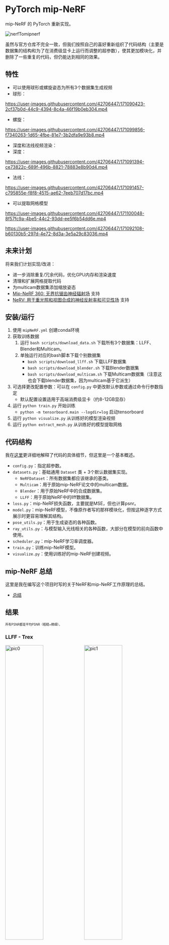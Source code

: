 # PyTorch mip-NeRF 

mip-NeRF 的 PyTorch 重新实现。

![nerfTomipnerf](https://user-images.githubusercontent.com/42706447/173477320-06b7705c-d061-4933-a8be-8c1c272ee101.png)

虽然与官方仓库不完全一致，但我们按照自己的喜好重新组织了代码结构（主要是数据集的结构和为了在消费级显卡上运行而调整的超参数），使其更加模块化，并删除了一些重复的代码，但仍能达到相同的效果。

## 特性

* 可以使用球形或螺旋姿态为所有3个数据集生成视频
* 球形：

https://user-images.githubusercontent.com/42706447/171090423-2cf37b0d-44c9-4394-8c4a-46f19b0eb304.mp4

* 螺旋：

https://user-images.githubusercontent.com/42706447/171099856-f7340263-1d65-4fbe-81e7-3b2dfa9e93b8.mp4

* 深度和法线视频渲染：
* 深度：

https://user-images.githubusercontent.com/42706447/171091394-ce73822c-689f-496b-8821-78883e8b90d4.mp4

* 法线：

https://user-images.githubusercontent.com/42706447/171091457-c795855e-f8f8-4515-ae62-7eeb707d17bc.mp4

* 可以提取网格模型

https://user-images.githubusercontent.com/42706447/171100048-8f57fc9a-4be5-44c2-93dd-ee5f6b54dd6e.mp4

https://user-images.githubusercontent.com/42706447/171092108-b60130b5-297d-4e72-8d3a-3e5a29c83036.mp4

## 未来计划

将来我们计划实现/改进：

* 进一步消除重复/冗余代码，优化GPU内存和渲染速度
* 清理和扩展网格提取代码
* 为multicam数据集添加缩放姿态
* [Mip-NeRF 360: 无界抗锯齿神经辐射场](https://jonbarron.info/mipnerf360/) 支持
* [NeRV: 用于重光照和视图合成的神经反射率和可见性场](https://pratulsrinivasan.github.io/nerv/) 支持

## 安装/运行

1. 使用 `mipNeRF.yml` 创建conda环境
2. 获取训练数据
   1. 运行 `bash scripts/download_data.sh` 下载所有3个数据集：LLFF、Blender和Multicam。
   2. 单独运行对应的bash脚本下载个别数据集
         * `bash scripts/download_llff.sh` 下载LLFF数据集
         * `bash scripts/download_blender.sh` 下载Blender数据集
         * `bash scripts/download_multicam.sh` 下载Multicam数据集（注意这也会下载blender数据集，因为multicam基于它派生）
3. 可选择更改配置参数：可以在 `config.py` 中更改默认参数或通过命令行参数指定
    * 默认配置设置适用于高端消费级显卡（约8-12GB显存）
4. 运行 `python train.py` 开始训练
   * `python -m tensorboard.main --logdir=log` 启动tensorboard
5. 运行 `python visualize.py` 从训练好的模型渲染视频
6. 运行 `python extract_mesh.py` 从训练好的模型提取网格

## 代码结构

我在[这里](misc/Code_zh.md)更详细地解释了代码的具体细节，但这里是一个基本概述。

* `config.py`：指定超参数。
* `datasets.py`：基础通用 `Dataset` 类 + 3个默认数据集实现。
  * `NeRFDataset`：所有数据集都应该继承的基类。
  * `Multicam`：用于原始mip-NeRF论文中的multicam数据。
  * `Blender`：用于原始NeRF中的合成数据集。
  * `LLFF`：用于原始NeRF中的llff数据集。
* `loss.py`：mip-NeRF损失函数，主要就是MSE，但也计算psnr。
* `model.py`：mip-NeRF模型，不像原作者写的那样模块化，但按这种逐字方式展示时更容易理解其结构。
* `pose_utils.py`：用于生成姿态的各种函数。
* `ray_utils.py`：与模型输入光线相关的各种函数，大部分在模型的前向函数中使用。
* `scheduler.py`：mip-NeRF学习率调度器。
* `train.py`：训练mip-NeRF模型。
* `visualize.py`：使用训练好的mip-NeRF创建视频。

## mip-NeRF 总结

这里是我在编写这个项目时写的关于NeRF和mip-NeRF工作原理的总结。

* [总结](misc/Summary_zh.md)

## 结果

<sub><sup>所有PSNR都是平均PSNR（粗糙+精细）。</sub></sup>

### LLFF - Trex

<div>
   <img src="https://user-images.githubusercontent.com/42706447/173477393-8b93a3f8-3624-4826-a67c-82923d03ea34.png" alt="pic0" width="49%">
   <img src="https://user-images.githubusercontent.com/42706447/173477391-1f932ca3-6456-4af5-b041-bf63dbbed68a.png" alt="pic1" width="49%">
</div>
<div>
   <img src="https://user-images.githubusercontent.com/42706447/173477394-9ab07f60-58b9-4311-8aba-c052412b4f68.png" alt="pic2" width="49%">
   <img src="https://user-images.githubusercontent.com/42706447/173477395-d69bdb34-ea6e-43de-8315-88c6f5e251e7.png" alt="pic3" width="49%">
</div>

<br>
视频：
<br>

https://user-images.githubusercontent.com/42706447/171100120-0a0c9785-8ee7-4905-a6f6-190269fb24c6.mp4

<br>
深度：
<br>

https://user-images.githubusercontent.com/42706447/171100098-9735d79a-c22f-4873-bb4b-005eef3bc35a.mp4

<br>
法线：
<br>

https://user-images.githubusercontent.com/42706447/171100112-4245abd8-bf69-4655-b14c-9703c13c38fb.mp4

### Blender - Lego

<div>
   <img src="https://user-images.githubusercontent.com/42706447/173477588-a4d0034d-b8e5-4ea2-9459-5fff3e6b1cde.png" alt="pic0" width="49%">
   <img src="https://user-images.githubusercontent.com/42706447/173477593-d23a9603-b6b5-4d4f-9a2b-dcfd0d646dbc.png" alt="pic1" width="49%">
</div>
<div>
   <img src="https://user-images.githubusercontent.com/42706447/173477594-ee6e5dda-b704-4403-9433-ee93bf2a8154.png" alt="pic2" width="49%">
   <img src="https://user-images.githubusercontent.com/42706447/173477595-2f0e2d88-e241-4ddc-809d-927c6e01c881.png" alt="pic3" width="49%">
</div>

视频：
<br>

https://user-images.githubusercontent.com/42706447/171090423-2cf37b0d-44c9-4394-8c4a-46f19b0eb304.mp4

<br>
深度：
<br>

https://user-images.githubusercontent.com/42706447/171091394-ce73822c-689f-496b-8821-78883e8b90d4.mp4

<br>
法线：
<br>

https://user-images.githubusercontent.com/42706447/171091457-c795855e-f8f8-4515-ae62-7eeb707d17bc.mp4

### Multicam - Mic

<div>
   <img src="https://user-images.githubusercontent.com/42706447/173477781-2c48d8e0-b0e5-4cd4-9599-cc0336333b30.png" alt="pic0" width="49%">
   <img src="https://user-images.githubusercontent.com/42706447/173477778-9fd4c802-e0b2-4e0b-bc31-6f27abc92c87.png" alt="pic1" width="49%">
</div>
<div>
   <img src="https://user-images.githubusercontent.com/42706447/173477782-ec40bc91-1da7-49d2-b65b-b3250f34a8fc.png" alt="pic2" width="49%">
   <img src="https://user-images.githubusercontent.com/42706447/173477784-8dfa7bc7-7122-40ed-855a-0081a593f1ce.png" alt="pic3" width="49%">
</div>

视频：
<br>

https://user-images.githubusercontent.com/42706447/171100600-7f3307c7-0ca4-4677-b9b7-180cf27fd175.mp4

<br>
深度：
<br>

https://user-images.githubusercontent.com/42706447/171100593-e0139375-1ae6-4235-8961-ba3c45f88ead.mp4

<br>
法线：
<br>

https://user-images.githubusercontent.com/42706447/171092348-9315a897-a6a3-4c49-aedf-3f3331fdfe52.mp4

## 参考资料/贡献

* 感谢 [Nina](https://github.com/ninaahmed) 协助编写代码
* [原始NeRF Tensorflow代码](https://github.com/bmild/nerf)
* [NeRF项目页面](https://www.matthewtancik.com/nerf)
* [NeRF: Representing Scenes as Neural Radiance Fields for View Synthesis](https://arxiv.org/abs/2003.08934)
* [原始mip-NeRF JAX代码](https://github.com/google/mipnerf)
* [mip-NeRF项目页面](https://jonbarron.info/mipnerf/)
* [Mip-NeRF: A Multiscale Representation for Anti-Aliasing Neural Radiance Fields](https://arxiv.org/abs/2103.13415)
* [nerf_pl](https://github.com/kwea123/nerf_pl)
